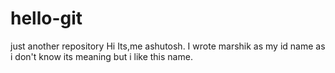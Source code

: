 # hello-git
just another repository
Hi 
Its,me ashutosh. I wrote marshik as my id name as i don't know its meaning but i like this name.
